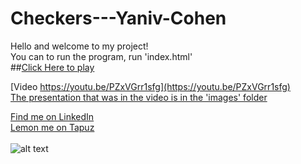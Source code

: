 # Checkers---Yaniv-Cohen

Hello and welcome to my project!<br>
You can to run the program, run 'index.html'<br>
##[Click Here to play](https://yaniv-cohen.github.io/Checkers-My-first-project/)

[Video https://youtu.be/PZxVGrr1sfg](https://youtu.be/PZxVGrr1sfg)
<br>
[The presentation that was in the video is in the 'images' folder](https://github.com/yanivfast1/Checkers---Yaniv-Cohen/blob/313bd18377ee9e987ba92554abebd07d9389f1bf/Checkers/images)

[Find me on LinkedIn](https://www.linkedin.com/in/yaniv-cohen-8a48b4236/)<br>
[Lemon me on Tapuz](https://www.tapuz.co.il/members/yanivyaniv22.4055136/)<br><br>
![alt text](https://cdn.dribbble.com/users/11072/screenshots/8061657/media/4d364914199469f04b2b944aaab43a00.png?compress=1&resize=400x300&vertical=top)
